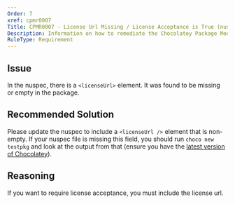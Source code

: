 ```yaml
---
Order: 7
xref: cpmr0007
Title: CPMR0007 - License Url Missing / License Acceptance is True (nuspec)
Description: Information on how to remediate the Chocolatey Package Moderation Rule 0007
RuleType: Requirement
---
```


<?! Include "../../../../../shared/package-validator-rule-requirement.txt" /?>

## Issue

In the nuspec, there is a `<licenseUrl>` element. It was found to be missing or empty in the package.

## Recommended Solution

Please update the nuspec to include a `<licenseUrl />` element that is non-empty. If your nuspec file is missing this field, you should run `choco new testpkg` and look at the output from that (ensure you have the [latest version of Chocolatey](https://chocolatey.org/packages?q=id%3Achocolatey)).

## Reasoning

If you want to require license acceptance, you must include the license url.